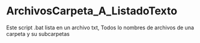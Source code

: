 # ArchivosCarpeta_A_ListadoTexto
Este script .bat lista en un archivo txt, Todos lo nombres de archivos de una carpeta y su subcarpetas 
